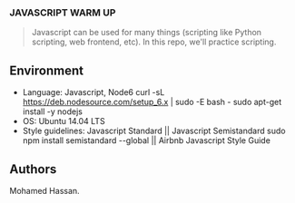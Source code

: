 ### JAVASCRIPT WARM UP
> Javascript can be used for many things (scripting like Python scripting, web frontend, etc). In this repo, we'll practice scripting.

## Environment
* Language: Javascript, Node6 curl -sL https://deb.nodesource.com/setup_6.x | sudo -E bash - sudo apt-get install -y nodejs
* OS: Ubuntu 14.04 LTS
* Style guidelines: Javascript Standard || Javascript Semistandard sudo npm install semistandard --global || Airbnb Javascript Style Guide

## Authors
Mohamed Hassan.